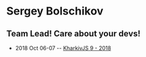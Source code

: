 # Sergey Bolschikov

## Team Lead! Care about your devs!
- 2018 Oct 06-07 -- [KharkivJS 9 - 2018](https://www.youtube.com/watch?v=A5sEEncsduo)    
